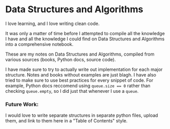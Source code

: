 # Data Structures and Algorithms
I love learning, and I love writing clean code. 

It was only a matter of time before I attempted to compile all the knowledge I have and all the knowledge I could find on Data Structures and Algorithms into a comprehensive notebook. 

These are my notes on Data Structures and Algorithms, compiled from various sources (books, Python docs, source code).

I have made sure to try to actually write out implementation for each major structure. Notes and books without examples are just blagh. I have also tried to make sure to use best practices for every snippet of code. For example, Python docs reccomend using `queue.size == 0` rather than checking `queue.empty`, so I did just that whenever I use a `queue`.

### Future Work:
I would love to write separate structures in separate python files, upload them, and link to them here in a "Table of Contents" style.